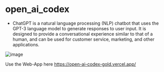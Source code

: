 # open_ai_codex
- ChatGPT is a natural language processing (NLP) chatbot that uses the GPT-3 language model to generate responses to user input. It is designed to provide a conversational experience similar to that of a human, and can be used for customer service, marketing, and other applications.

![image](https://user-images.githubusercontent.com/61626411/211243698-55438c25-b46e-4650-a282-b383c80330be.png)

Use the Web-App here https://open-ai-codex-gold.vercel.app/
